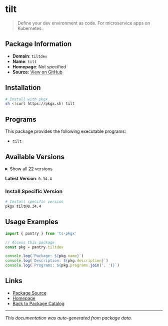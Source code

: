 # tilt

> Define your dev environment as code. For microservice apps on Kubernetes.

## Package Information

- **Domain**: `tiltdev`
- **Name**: `tilt`
- **Homepage**: Not specified
- **Source**: [View on GitHub](https://github.com/pkgxdev/pantry/tree/main/projects/tilt.dev/package.yml)

## Installation

```bash
# Install with pkgx
sh <(curl https://pkgx.sh) tilt
```

## Programs

This package provides the following executable programs:

- `tilt`

## Available Versions

<details>
<summary>Show all 22 versions</summary>

- `0.34.4`, `0.34.3`, `0.34.2`, `0.34.1`, `0.34.0`
- `0.33.22`, `0.33.21`, `0.33.20`, `0.33.19`, `0.33.18`
- `0.33.17`, `0.33.16`, `0.33.15`, `0.33.14`, `0.33.13`
- `0.33.12`, `0.33.11`, `0.33.10`, `0.33.9`, `0.33.8`
- `0.33.7`, `0.33.6`

</details>

**Latest Version**: `0.34.4`

### Install Specific Version

```bash
# Install specific version
pkgx tilt@0.34.4
```

## Usage Examples

```typescript
import { pantry } from 'ts-pkgx'

// Access this package
const pkg = pantry.tiltdev

console.log(`Package: ${pkg.name}`)
console.log(`Description: ${pkg.description}`)
console.log(`Programs: ${pkg.programs.join(', ')}`)
```

## Links

- [Package Source](https://github.com/pkgxdev/pantry/tree/main/projects/tilt.dev/package.yml)
- [Homepage](#)
- [Back to Package Catalog](../package-catalog.md)

---

*This documentation was auto-generated from package data.*
